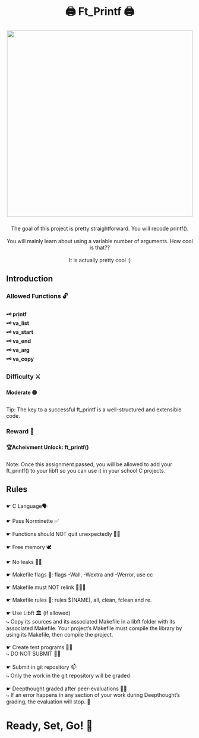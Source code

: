 <h1 align="center">🖨️ Ft_Printf 🖨️</h1>

###

<div align="center">
  <img height="500" src="https://i.imgur.com/rmoBlKT.png"  />
</div>

###

<p align="center">The goal of this project is pretty straightforward. You will recode printf().<br><br>You will mainly learn about using a variable number of arguments. How cool is that??<br><br>It is actually pretty cool :)</p>

###

<h2 align="left">Introduction</h2>

###

<h3 align="left">Allowed Functions 🔓</h3>

###

<h4 align="left">🗝️ printf<br>🗝️ va_list<br>🗝️ va_start<br>🗝️ va_end<br>🗝️ va_arg<br>🗝️ va_copy</h4>

###

<h3 align="left">Difficulty ⚔️</h3>

###

<h4 align="left">Moderate 🟡</h4>

###

<p align="left">Tip: The key to a successful ft_printf is a well-structured and extensible code.</p>

###

<h3 align="left">Reward 💎</h3>

###

<h4 align="left">🏆Acheivment Unlock: ft_printf()</h4>

###

<p align="left">Note: Once this assignment passed, you will be allowed to add your ft_printf() to your libft so you can use it in your school C projects.</p>

###

<h2 align="left">Rules</h2>

###

<p align="left">☛ C Language🗣️<br><br>☛ Pass Norminette ✅<br><br>☛ Functions should NOT quit unexpectedly 🚫😵<br><br>☛  Free memory 🕊️<br><br>☛  No leaks 🚫🚰<br><br>☛ Makefile flags 🚩:  flags -Wall, -Wextra and -Werror, use cc<br><br>☛ Makefile must NOT relink 🚫⛓️‍💥<br><br>☛ Makefile rules 📝: rules $(NAME), all, clean, fclean and re.<br><br>☛ Use Libft 🏛️ (if allowed)<br>⤷ Copy its sources and its associated Makefile in a libft folder with its associated Makefile. Your project’s Makefile must compile the library by using its Makefile, then compile the project.<br><br>☛ Create test programs 🔬🧪<br>⤷ DO NOT SUBMIT 🚫📨<br><br>☛ Submit in git repository 📫<br>⤷  Only the work in the git repository will be graded<br><br>☛ Deepthought graded after peer-evaluations 🧐🧠<br>⤷ If an error happens in any section of your work during Deepthought’s grading, the evaluation will stop. 🛑</p>

###

<h1 align="left">Ready, Set, Go! 🏁</h1>

###
